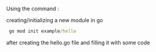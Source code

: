Using the command : 

creating/initializing a new module in go
```cmd
 go mod init example/hello
```

after creating the hello.go file and filling it with some code 


